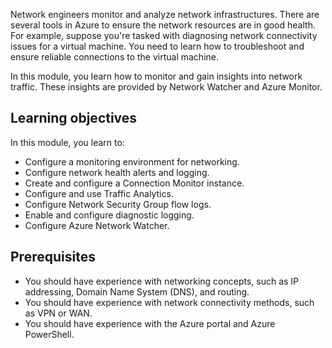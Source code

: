 Network engineers monitor and analyze network infrastructures. There are several tools in Azure to ensure the network resources are in good health. For example, suppose you're tasked with diagnosing network connectivity issues for a virtual machine. You need to learn how to troubleshoot and ensure reliable connections to the virtual machine.

In this module, you learn how to monitor and gain insights into network traffic. These insights are provided by Network Watcher and Azure Monitor.

## Learning objectives

In this module, you learn to:

 -  Configure a monitoring environment for networking.
 -  Configure network health alerts and logging.
 -  Create and configure a Connection Monitor instance.
 -  Configure and use Traffic Analytics.
 -  Configure Network Security Group flow logs.
 -  Enable and configure diagnostic logging.
 -  Configure Azure Network Watcher.

## Prerequisites

 -  You should have experience with networking concepts, such as IP addressing, Domain Name System (DNS), and routing.
 -  You should have experience with network connectivity methods, such as VPN or WAN.
 -  You should have experience with the Azure portal and Azure PowerShell.
 
